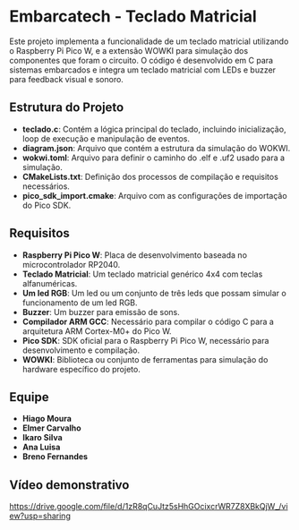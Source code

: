 # Embarcatech - Teclado Matricial

Este projeto implementa a funcionalidade de um teclado matricial utilizando o Raspberry Pi Pico W, e a extensão WOWKI para simulação dos componentes que foram o circuito. O código é desenvolvido em C para sistemas embarcados e integra um teclado matricial com LEDs e buzzer para feedback visual e sonoro.

## Estrutura do Projeto

- **teclado.c**: Contém a lógica principal do teclado, incluindo inicialização, loop de execução e manipulação de eventos.
- **diagram.json**: Arquivo que contém a estrutura da simulação do WOKWI.
- **wokwi.toml**: Arquivo para definir o caminho do .elf e .uf2 usado para a simulação.
- **CMakeLists.txt**: Definição dos processos de compilação e requisitos necessários.
- **pico_sdk_import.cmake**: Arquivo com as configurações de importação do Pico SDK.

## Requisitos

- **Raspberry Pi Pico W**: Placa de desenvolvimento baseada no microcontrolador RP2040.
- **Teclado Matricial**: Um teclado matricial genérico 4x4 com teclas alfanuméricas.
- **Um led RGB**: Um led ou um conjunto de três leds que possam simular o funcionamento de um led RGB.
- **Buzzer**: Um buzzer para emissão de sons.
- **Compilador ARM GCC**: Necessário para compilar o código C para a arquitetura ARM Cortex-M0+ do Pico W.
- **Pico SDK**: SDK oficial para o Raspberry Pi Pico W, necessário para desenvolvimento e compilação.
- **WOWKI**: Biblioteca ou conjunto de ferramentas para simulação do hardware específico do projeto.

## Equipe
- **Hiago Moura**
- **Elmer Carvalho**
- **Ikaro Silva**
- **Ana Luisa**
- **Breno Fernandes**

## Vídeo demonstrativo 
<https://drive.google.com/file/d/1zR8qCuJtz5sHhGOcixcrWR7Z8XBkQjW_/view?usp=sharing>